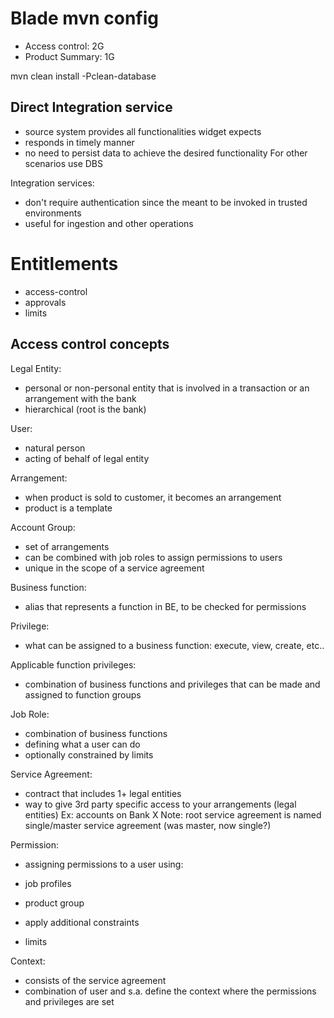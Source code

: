 # Blade mvn config
- Access control: 2G
- Product Summary: 1G

mvn clean install -Pclean-database

## Direct Integration service
- source system provides all functionalities widget expects
- responds in timely manner
- no need to persist data to achieve the desired functionality
For other scenarios use DBS

Integration services:
- don't require authentication since the meant to be invoked in trusted environments
- useful for ingestion and other operations

# Entitlements
- access-control
- approvals
- limits

## Access control concepts
Legal Entity:
- personal or non-personal entity that is involved in a transaction or an arrangement with the bank
- hierarchical (root is the bank)

User:
- natural person
- acting of behalf of legal entity

Arrangement:
- when product is sold to customer, it becomes an arrangement
- product is a template

Account Group:
- set of arrangements
- can be combined with job roles to assign permissions to users
- unique in the scope of a service agreement

Business function:
- alias that represents a function in BE, to be checked for permissions

Privilege:
- what can be assigned to a business function: execute, view, create, etc..

Applicable function privileges:
- combination of business functions and privileges that can be made and assigned to function groups

Job Role:
- combination of business functions
- defining what a user can do
- optionally constrained by limits

Service Agreement:
- contract that includes 1+ legal entities
- way to give 3rd party specific access to your arrangements (legal entities)
Ex: accounts on Bank X
Note: root service agreement is named single/master service agreement (was master, now single?)

Permission:
- assigning permissions to a user using:
 - job profiles
 - product group

- apply additional constraints
 - limits

Context:
- consists of the service agreement
- combination of user and s.a. define the context where the permissions and privileges are set
